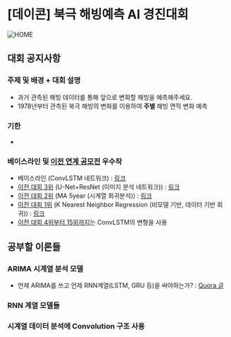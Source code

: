 # \[데이콘\] 북극 해빙예측 AI 경진대회

![HOME](https://user-images.githubusercontent.com/38153357/120453743-45672900-c3ce-11eb-8144-4039d89870c3.jpg)



## 대회 공지사항

### 주제 및 배경 + 대회 설명

- 과거 관측된 해빙 데이터를 통해 앞으로 변화할 해빙을 예측해주세요.
- 1978년부터 관측된 북극 해빙의 변화를 이용하여 **주별** 해빙 면적 변화 예측

### 기한

- 

### 베이스라인 및 [이전 연계 공모전](https://dacon.io/competitions/official/235706/overview/description) 우수작

* 베이스라인 (ConvLSTM 네트워크) : [링크](https://dacon.io/competitions/official/235731/codeshare/2631?page=1&dtype=recent)
* [이전 대회 3위](https://dacon.io/more/interview/112/) (U-Net+ResNet (이미지 분석 네트워크)) : [링크](https://dacon.io/competitions/official/235706/codeshare/2531?page=1&dtype=recent)
* [이전 대회 2위](https://dacon.io/more/interview/113/) (MA 5year (시계열 회귀분석)) : [링크](https://dacon.io/competitions/official/235706/codeshare/2537?page=1&dtype=recent)
* [이전 대회 1위](https://dacon.io/more/interview/114/) (K Nearest Neighbor Regression (비모델 기반, 데이터 기반 회귀)) : [링크](https://dacon.io/competitions/official/235706/codeshare/2523?page=1&dtype=recent)
* [이전 대회 4위부터 15위까지](https://dacon.io/competitions/official/235706/codeshare/?page=1&dtype=recent&ptype=pub)는 ConvLSTM의 변형을 사용



## 공부할 이론들

### ARIMA 시계열 분석 모델

* 언제 ARIMA를 쓰고 언제 RNN계열(LSTM, GRU 등)을 써야하는가? : [Quora 글](https://www.quora.com/When-should-I-use-an-RNN-LSTM-and-when-to-use-ARIMA-for-a-time-series-forecasting-problem-What-is-the-relation-between-them)

### RNN 계열 모델들

### 시계열 데이터 분석에 Convolution 구조 사용